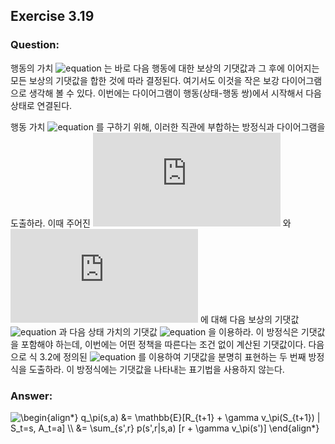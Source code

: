 ## Exercise 3.19

### Question:

행동의 가치 ![equation](https://latex.codecogs.com/svg.latex?q_\pi(s,&space;a)) 는 바로 다음 행동에 대한 보상의 기댓값과 그 후에 이어지는 모든 보상의 기댓값을 합한 것에 따라 결정된다. 여기서도 이것을 작은 보강 다이어그램으로 생각해 볼 수 있다. 이번에는 다이어그램이 행동(상태-행동 쌍)에서 시작해서 다음 상태로 연결된다.

행동 가치 ![equation](https://latex.codecogs.com/svg.latex?q_\pi(s,&space;a)) 를 구하기 위해, 이러한 직관에 부합하는 방정식과 다이어그램을 도출하라. 이때 주어진 ![equation](https://latex.codecogs.com/svg.latex?S_t=s) 와 ![equation](https://latex.codecogs.com/svg.latex?A_t=a) 에 대해 다음 보상의 기댓값 ![equation](https://latex.codecogs.com/svg.latex?R_{t+1}) 과 다음 상태 가치의 기댓값 ![equation](https://latex.codecogs.com/svg.latex?v_\pi(S_{t+1})) 을 이용하라. 이 방정식은 기댓값을 포함해야 하는데, 이번에는 어떤 정책을 따른다는 조건 없이 계산된 기댓값이다. 다음으로 식 3.2에 정의된 ![equation](https://latex.codecogs.com/svg.latex?p(s',r|s,a)) 를 이용하여 기댓값을 분명히 표현하는 두 번째 방정식을 도출하라. 이 방정식에는 기댓값을 나타내는 표기법을 사용하지 않는다.

### Answer:

<img src="https://latex.codecogs.com/svg.latex?\begin{align*}&space;q_\pi(s,a)&space;&=&space;\mathbb{E}[R_{t&plus;1}&space;&plus;&space;\gamma&space;v_\pi(S_{t&plus;1})&space;|&space;S_t=s,&space;A_t=a]&space;\\&space;&=&space;\sum_{s',r}&space;p(s',r|s,a)&space;[r&space;&plus;&space;\gamma&space;v_\pi(s')]&space;\end{align*}" title="\begin{align*} q_\pi(s,a) &= \mathbb{E}[R_{t+1} + \gamma v_\pi(S_{t+1}) | S_t=s, A_t=a] \\ &= \sum_{s',r} p(s',r|s,a) [r + \gamma v_\pi(s')] \end{align*}" />
